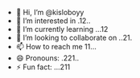 - 👋 Hi, I’m @kisloboyy
- 👀 I’m interested in .12..
- 🌱 I’m currently learning ...12
- 💞️ I’m looking to collaborate on ..21.
- 📫 How to reach me 11...
- 😄 Pronouns: .221..
- ⚡ Fun fact: ...211

<!---
kisloboyy/kisloboyy is a ✨ special ✨ repository because its `README.md` (this file) appears on your GitHub profile.
You can click the Preview link to take a look at your changes.
--->
